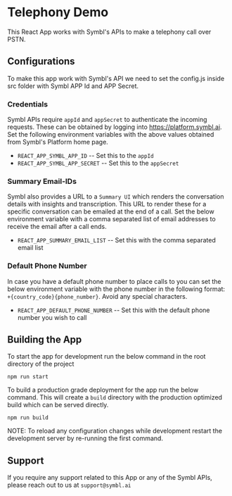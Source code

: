 # Telephony Demo

This React App works with Symbl's APIs to make a telephony call over PSTN.

## Configurations

To make this app work with Symbl's API we need to set the config.js inside src folder with Symbl APP Id and APP Secret.

### Credentials

Symbl APIs require `appId` and `appSecret` to authenticate the incoming requests. These can be obtained by logging into https://platform.symbl.ai.
Set the following environment variables with the above values obtained from Symbl's Platform home page.

* `REACT_APP_SYMBL_APP_ID` -- Set this to the `appId`
* `REACT_APP_SYMBL_APP_SECRET` -- Set this to the `appSecret`


### Summary Email-IDs

Symbl also provides a URL to a `Summary UI` which renders the conversation details with insights and transcription. This URL to render these for a specific conversation can be emailed at the end of a call.
Set the below environment variable with a comma separated list of email addresses to receive the email after a call ends.

* `REACT_APP_SUMMARY_EMAIL_LIST` -- Set this with the comma separated email list

### Default Phone Number

In case you have a default phone number to place calls to you can set the below environment variable with the phone number in the following format: 
`+{country_code}{phone_number}`. Avoid any special characters.

* `REACT_APP_DEFAULT_PHONE_NUMBER` -- Set this with the default phone number you wish to call

## Building the App

To start the app for development run the below command in the root directory of the project

    npm run start 

To build a production grade deployment for the app run the below command. This will create a `build` directory with the production optimized build which can be served directly. 

    npm run build
    
NOTE: To reload any configuration changes while development restart the development server by re-running the first command.

## Support

If you require any support related to this App or any of the Symbl APIs, please reach out to us at 
`support@symbl.ai`
